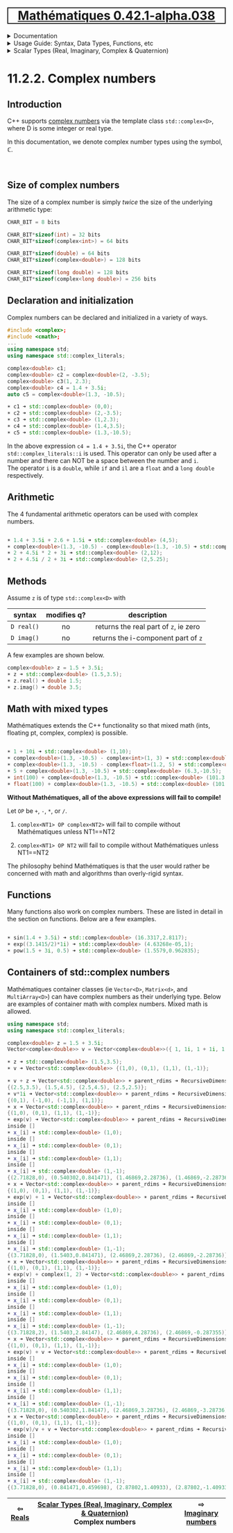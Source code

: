 [<h1 style='border: 2px solid; text-align: center'>Mathématiques 0.42.1-alpha.038</h1>](../../../../README.md)

<details>

<summary>Documentation</summary>

# [Documentation](../../../README.md)<br>
Chapter 1. [License](../../../license/README.md)<br>
Chapter 2. [About](../../../about/README.md)<br>
Chapter 3. [Why?](../../../why/README.md)<br>
Chapter 4. [Objectives](../../../objectives/README.md)<br>
Chapter 5. [Versioning](../../../versioning/README.md)<br>
Chapter 6. [Status & Release Notes](../../../status-release/README.md)<br>
Chapter 7. [Upcoming Development](../../../development-schedule/README.md)<br>
Chapter 8. [Introduction with Examples](../../../intro/README.md)<br>
Chapter 9. [Installation](../../../installation/README.md)<br>
Chapter 10. [Your First Mathématiques Project](../../../first-project/README.md)<br>
Chapter 11. _Usage Guide: Syntax, Data Types, Functions, etc_ <br>
Chapter 12. [Benchmarks](../../../benchmarks/README.md)<br>
Chapter 13. [Tests](../../../test/README.md)<br>
Chapter 14. [Developer Guide: Modifying and Extending Mathématiques](../../../developer-guide/README.md)<br>


</details>



<details>

<summary>Usage Guide: Syntax, Data Types, Functions, etc</summary>

# [11. Usage Guide: Syntax, Data Types, Functions, etc](../../README.md)<br>
11.1. [Usage Guide Notation](../../notation/README.md)<br>
11.2. _Scalar Types (Real, Imaginary, Complex & Quaternion)_ <br>
11.3. [Container Types (Vector, Matrix & MultiArray)](../../multiarrays/README.md)<br>
11.4. [Operators](../../operators/README.md)<br>
11.5. [Functions](../../functions/README.md)<br>
11.6. [Linear Algebra](../../linear-algebra/README.md)<br>
11.7. [Indexing, Masks, and Sorting](../../indexing-sorting/README.md)<br>
11.8. [Ranges and Grids](../../ranges-grids/README.md)<br>
11.9. [Calculus](../../calculus/README.md)<br>
11.10. [Vector Calculus](../../vector-calculus/README.md)<br>
11.11. [MultiArray Calculus](../../tensor-calculus/README.md)<br>
11.12. [Display of Results](../../display/README.md)<br>
11.13. [FILE I/O](../../file-io/README.md)<br>
11.14. [Debug Modes](../../debug/README.md)<br>


</details>



<details>

<summary>Scalar Types (Real, Imaginary, Complex & Quaternion)</summary>

# [11.2. Scalar Types (Real, Imaginary, Complex & Quaternion)](../README.md)<br>
11.2.1. [Reals](../real/README.md)<br>
11.2.2. _Complex numbers_ <br>
11.2.3. [Imaginary numbers](../imaginary/README.md)<br>
11.2.4. [Quaternions](../quaternion/README.md)<br>


</details>



# 11.2.2. Complex numbers



## Introduction
C++ supports [complex numbers](https://mathworld.wolfram.com/ComplexNumber.html) via the template class `std::complex<D>`, where D is some integer or real type. 

In this documentation, we denote complex number types using the symbol, ℂ.

<br>

## Size of complex numbers
The size of a complex number is simply _twice_ the size of the underlying arithmetic type:


```C++
CHAR_BIT = 8 bits

CHAR_BIT*sizeof(int) = 32 bits
CHAR_BIT*sizeof(complex<int>) = 64 bits

CHAR_BIT*sizeof(double) = 64 bits
CHAR_BIT*sizeof(complex<double>) = 128 bits

CHAR_BIT*sizeof(long double) = 128 bits
CHAR_BIT*sizeof(complex<long double>) = 256 bits

```
## Declaration and initialization
Complex numbers can be declared and initialized in a variety of ways.


```C++
#include <complex>;
#include <cmath>;
...
using namespace std;
using namespace std::complex_literals;

complex<double> c1;
complex<double> c2 = complex<double>(2, -3.5);
complex<double> c3(1, 2.3);
complex<double> c4 = 1.4 + 3.5i;
auto c5 = complex<double>(1.3, -10.5);

☀ c1 ➜ std::complex<double> (0,0);
☀ c2 ➜ std::complex<double> (2,-3.5);
☀ c3 ➜ std::complex<double> (1,2.3);
☀ c4 ➜ std::complex<double> (1.4,3.5);
☀ c5 ➜ std::complex<double> (1.3,-10.5);
```
In the above expression `c4 = 1.4 + 3.5i`, the C++ operator `std::complex_literals::i` is used. 
This operator can only be used after a number and there can NOT be a space between the number and `i`.  
The operator `i` is a `double`, while `if` and `il` are a `float` and a `long double` respectively.

## Arithmetic
The 4 fundamental arithmetic operators can be used with complex numbers.
```C++

☀ 1.4 + 3.5i + 2.6 + 1.5i ➜ std::complex<double> (4,5);
☀ complex<double>(1.3, -10.5) - complex<double>(1.3, -10.5) ➜ std::complex<double> (0,0);
☀ 2 + 4.5i * 2 + 3i ➜ std::complex<double> (2,12);
☀ 2 + 4.5i / 2 + 3i ➜ std::complex<double> (2,5.25);

```
## Methods
Assume `z`  is of type `std::complex<D>` with 

| syntax | modifies q? | description | 
| :---: | :---: | :---: | 
| `D real()` | no | returns the real part of `z`, ie zero | 
| `D imag()` | no | returns the i-component part of `z` | 
A few examples are shown below.

```C++
complex<double> z = 1.5 + 3.5i;
☀ z ➜ std::complex<double> (1.5,3.5);
☀ z.real() ➜ double 1.5;
☀ z.imag() ➜ double 3.5;
```
## Math with mixed types
Mathématiques extends the C++ functionality so that mixed math (ints, floating pt, complex<int>, complex<floating pt>) is possible.
```C++

☀ 1 + 10i ➜ std::complex<double> (1,10);
☀ complex<double>(1.3, -10.5) - complex<int>(1, 3) ➜ std::complex<double> (0.3,-13.5);
☀ complex<double>(1.3, -10.5) - complex<float>(1.2, 5) ➜ std::complex<double> (0.1,-15.5);
☀ 5 + complex<double>(1.3, -10.5) ➜ std::complex<double> (6.3,-10.5);
☀ int(100) + complex<double>(1.3, -10.5) ➜ std::complex<double> (101.3,-10.5);
☀ float(100) + complex<double>(1.3, -10.5) ➜ std::complex<double> (101.3,-10.5);

```
**Without Mathématiques, all of the above expressions will fail to compile!**

Let `OP` be `+`, `-`, `*`, or `/`.

1. `complex<NT1> OP complex<NT2>` will fail to compile without Mathématiques unless NT1==NT2

1. `complex<NT1> OP NT2` will fail to compile without Mathématiques unless NT1==NT2


The philosophy behind Mathématiques is that the user would rather be concerned with math and algorithms than overly-rigid syntax.


## Functions

Many functions also work on complex numbers.  These are listed in detail in the section on functions.
Below are a few examples.


```C++

☀ sin(1.4 + 3.5i) ➜ std::complex<double> (16.3317,2.8117);
☀ exp((3.1415/2)*1i) ➜ std::complex<double> (4.63268e-05,1);
☀ pow(1.5 + 3i, 0.5) ➜ std::complex<double> (1.5579,0.962835);

```
## Containers of std::complex numbers

Mathématiques container classes (ie `Vector<D>`, `Matrix<d>`, and `MultiArray<D>`) can have complex numbers as their underlying type.
Below are examples of container math with complex numbers.  Mixed math is allowed.


```C++
using namespace std;
using namespace std::complex_literals;

complex<double> z = 1.5 + 3.5i;
Vector<complex<double>> v = Vector<complex<double>>({ 1, 1i, 1 + 1i, 1 - 1i });

☀ z ➜ std::complex<double> (1.5,3.5);
☀ v ➜ Vector<std::complex<double>> {(1,0), (0,1), (1,1), (1,-1)};

☀ v + z ➜ Vector<std::complex<double>> ☀ parent_rdims ➜ RecursiveDimensions {4};
{(2.5,3.5), (1.5,4.5), (2.5,4.5), (2.5,2.5)};
☀ v*1i ➜ Vector<std::complex<double>> ☀ parent_rdims ➜ RecursiveDimensions {4};
{(0,1), (-1,0), (-1,1), (1,1)};
☀ x ➜ Vector<std::complex<double>> ☀ parent_rdims ➜ RecursiveDimensions {4};
{(1,0), (0,1), (1,1), (1,-1)};
☀ exp(v) ➜ Vector<std::complex<double>> ☀ parent_rdims ➜ RecursiveDimensions {4};
inside []
☀ x_[i] ➜ std::complex<double> (1,0);
inside []
☀ x_[i] ➜ std::complex<double> (0,1);
inside []
☀ x_[i] ➜ std::complex<double> (1,1);
inside []
☀ x_[i] ➜ std::complex<double> (1,-1);
{(2.71828,0), (0.540302,0.841471), (1.46869,2.28736), (1.46869,-2.28736)};
☀ x ➜ Vector<std::complex<double>> ☀ parent_rdims ➜ RecursiveDimensions {4};
{(1,0), (0,1), (1,1), (1,-1)};
☀ exp(v) + 1 ➜ Vector<std::complex<double>> ☀ parent_rdims ➜ RecursiveDimensions {4};
inside []
☀ x_[i] ➜ std::complex<double> (1,0);
inside []
☀ x_[i] ➜ std::complex<double> (0,1);
inside []
☀ x_[i] ➜ std::complex<double> (1,1);
inside []
☀ x_[i] ➜ std::complex<double> (1,-1);
{(3.71828,0), (1.5403,0.841471), (2.46869,2.28736), (2.46869,-2.28736)};
☀ x ➜ Vector<std::complex<double>> ☀ parent_rdims ➜ RecursiveDimensions {4};
{(1,0), (0,1), (1,1), (1,-1)};
☀ exp(v) + complex(1, 2) ➜ Vector<std::complex<double>> ☀ parent_rdims ➜ RecursiveDimensions {4};
inside []
☀ x_[i] ➜ std::complex<double> (1,0);
inside []
☀ x_[i] ➜ std::complex<double> (0,1);
inside []
☀ x_[i] ➜ std::complex<double> (1,1);
inside []
☀ x_[i] ➜ std::complex<double> (1,-1);
{(3.71828,2), (1.5403,2.84147), (2.46869,4.28736), (2.46869,-0.287355)};
☀ x ➜ Vector<std::complex<double>> ☀ parent_rdims ➜ RecursiveDimensions {4};
{(1,0), (0,1), (1,1), (1,-1)};
☀ exp(v) + v ➜ Vector<std::complex<double>> ☀ parent_rdims ➜ RecursiveDimensions {4};
inside []
☀ x_[i] ➜ std::complex<double> (1,0);
inside []
☀ x_[i] ➜ std::complex<double> (0,1);
inside []
☀ x_[i] ➜ std::complex<double> (1,1);
inside []
☀ x_[i] ➜ std::complex<double> (1,-1);
{(3.71828,0), (0.540302,1.84147), (2.46869,3.28736), (2.46869,-3.28736)};
☀ x ➜ Vector<std::complex<double>> ☀ parent_rdims ➜ RecursiveDimensions {4};
{(1,0), (0,1), (1,1), (1,-1)};
☀ exp(v)/v + v ➜ Vector<std::complex<double>> ☀ parent_rdims ➜ RecursiveDimensions {4};
inside []
☀ x_[i] ➜ std::complex<double> (1,0);
inside []
☀ x_[i] ➜ std::complex<double> (0,1);
inside []
☀ x_[i] ➜ std::complex<double> (1,1);
inside []
☀ x_[i] ➜ std::complex<double> (1,-1);
{(3.71828,0), (0.841471,0.459698), (2.87802,1.40933), (2.87802,-1.40933)};
```


| ⇦ <br />[Reals](../real/README.md)  | [Scalar Types (Real, Imaginary, Complex & Quaternion)](../README.md)<br />Complex numbers<br /><img width=1000/> | ⇨ <br />[Imaginary numbers](../imaginary/README.md)   |
| ------------ | :-------------------------------: | ------------ |

